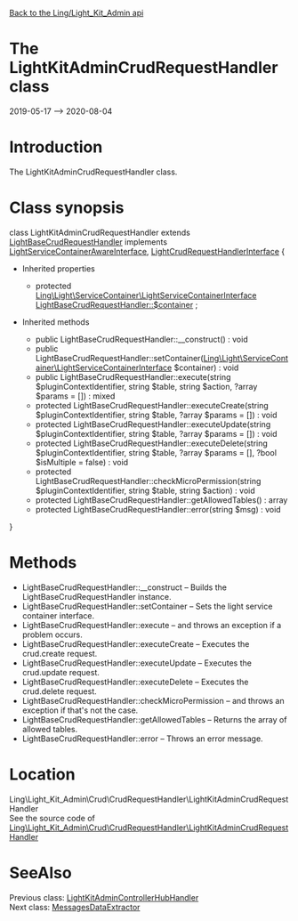 [Back to the Ling/Light_Kit_Admin api](https://github.com/lingtalfi/Light_Kit_Admin/blob/master/doc/api/Ling/Light_Kit_Admin.md)



The LightKitAdminCrudRequestHandler class
================
2019-05-17 --> 2020-08-04






Introduction
============

The LightKitAdminCrudRequestHandler class.



Class synopsis
==============


class <span class="pl-k">LightKitAdminCrudRequestHandler</span> extends [LightBaseCrudRequestHandler](https://github.com/lingtalfi/Light_Crud/blob/master/doc/api/Ling/Light_Crud/CrudRequestHandler/LightBaseCrudRequestHandler.md) implements [LightServiceContainerAwareInterface](https://github.com/lingtalfi/Light/blob/master/doc/api/Ling/Light/ServiceContainer/LightServiceContainerAwareInterface.md), [LightCrudRequestHandlerInterface](https://github.com/lingtalfi/Light_Crud/blob/master/doc/api/Ling/Light_Crud/CrudRequestHandler/LightCrudRequestHandlerInterface.md) {

- Inherited properties
    - protected [Ling\Light\ServiceContainer\LightServiceContainerInterface](https://github.com/lingtalfi/Light/blob/master/doc/api/Ling/Light/ServiceContainer/LightServiceContainerInterface.md) [LightBaseCrudRequestHandler::$container](#property-container) ;

- Inherited methods
    - public LightBaseCrudRequestHandler::__construct() : void
    - public LightBaseCrudRequestHandler::setContainer([Ling\Light\ServiceContainer\LightServiceContainerInterface](https://github.com/lingtalfi/Light/blob/master/doc/api/Ling/Light/ServiceContainer/LightServiceContainerInterface.md) $container) : void
    - public LightBaseCrudRequestHandler::execute(string $pluginContextIdentifier, string $table, string $action, ?array $params = []) : mixed
    - protected LightBaseCrudRequestHandler::executeCreate(string $pluginContextIdentifier, string $table, ?array $params = []) : void
    - protected LightBaseCrudRequestHandler::executeUpdate(string $pluginContextIdentifier, string $table, ?array $params = []) : void
    - protected LightBaseCrudRequestHandler::executeDelete(string $pluginContextIdentifier, string $table, ?array $params = [], ?bool $isMultiple = false) : void
    - protected LightBaseCrudRequestHandler::checkMicroPermission(string $pluginContextIdentifier, string $table, string $action) : void
    - protected LightBaseCrudRequestHandler::getAllowedTables() : array
    - protected LightBaseCrudRequestHandler::error(string $msg) : void

}






Methods
==============

- LightBaseCrudRequestHandler::__construct &ndash; Builds the LightBaseCrudRequestHandler instance.
- LightBaseCrudRequestHandler::setContainer &ndash; Sets the light service container interface.
- LightBaseCrudRequestHandler::execute &ndash; and throws an exception if a problem occurs.
- LightBaseCrudRequestHandler::executeCreate &ndash; Executes the crud.create request.
- LightBaseCrudRequestHandler::executeUpdate &ndash; Executes the crud.update request.
- LightBaseCrudRequestHandler::executeDelete &ndash; Executes the crud.delete request.
- LightBaseCrudRequestHandler::checkMicroPermission &ndash; and throws an exception if that's not the case.
- LightBaseCrudRequestHandler::getAllowedTables &ndash; Returns the array of allowed tables.
- LightBaseCrudRequestHandler::error &ndash; Throws an error message.





Location
=============
Ling\Light_Kit_Admin\Crud\CrudRequestHandler\LightKitAdminCrudRequestHandler<br>
See the source code of [Ling\Light_Kit_Admin\Crud\CrudRequestHandler\LightKitAdminCrudRequestHandler](https://github.com/lingtalfi/Light_Kit_Admin/blob/master/Crud/CrudRequestHandler/LightKitAdminCrudRequestHandler.php)



SeeAlso
==============
Previous class: [LightKitAdminControllerHubHandler](https://github.com/lingtalfi/Light_Kit_Admin/blob/master/doc/api/Ling/Light_Kit_Admin/ControllerHub/LightKitAdminControllerHubHandler.md)<br>Next class: [MessagesDataExtractor](https://github.com/lingtalfi/Light_Kit_Admin/blob/master/doc/api/Ling/Light_Kit_Admin/DataExtractor/MessagesDataExtractor.md)<br>
